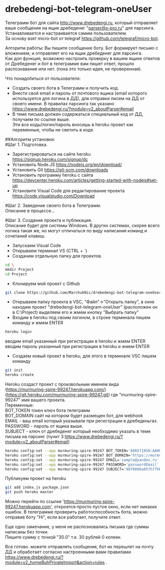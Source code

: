 # drebedengi-bot-telegram-oneUser
Телеграмм бот для сайта http://www.drebedengi.ru, который отправляет ваше сообщение на ящик дребеденег "parser@x-pro.ru" для парсинга.  
Устанавливается и настраивается самим пользователем.  
За основу взят micro-bot от telegraf https://github.com/telegraf/micro-bot.  

Алгоритм работы: Вы пишите сообщение боту. Бот формирует письмо с вложением, и отправляет его на ящик дребеденег для парсинга.  
Как доп функция, возможно настроить проверку в вашем ящике ответов от Дребеденег и бот в телеграмме вам пишет ответ, прошло распознавание или нет. (пока это только идея, не проверенная).  

Что понадобиться от пользователя:  
- Создать своего бота в Телеграмм и получить код.  
- Внести свой email и пароль от почтового ящика (email которого используется для логина в ДД), для отправки писем на ДД от своего имени. В правилах парсинга так указано https://www.drebedengi.ru/?module=v2_aboutParser#email  
- В теме письма должен содержаться специальный код от ДД, получаем по ссылке выше.  
Эти все коды/логин/пароль вносишь в heroku проект как переменные, чтобы не светить в коде.   
  
##Алгоритм установки:  
#Шаг 1. Подготовка.  
- Зарегистрироваться на сайте heroku https://signup.heroku.com/signup/dc  
- Установить Node.JS https://nodejs.org/en/download/  
- Установить Git https://git-scm.com/downloads  
- Установить программу heroku с сайта https://devcenter.heroku.com/articles/getting-started-with-nodejs#set-up  
- Установите Visual Code для редактирование проекта https://code.visualstudio.com/Download  

#Шаг 2. Заведение своего бота в Телеграмм.  
Описание в процессе...

#Шаг 3. Создание проекта и публикация.  
Описание будет для системы Windows. В других системах, скорее всего логика такая же, но могут отличаться по виду написания команд и сочетаний клавиш.  
- Запускаем Visual Code  
- Открываем терминал VS (CTRL + `)
- Созданим отдельную папку для проектов.
```bash
cd \
mkdir Project
cd Project
```  
- Клонируем мой проект с Github
```bash
git clone https://github.com/MarchukNic/drebedengi-bot-telegram-oneUser.git
```
- Открываем папку проекта в VSC, "Файл"->"Открыть папку", в окне находим проект "drebedengi-bot-telegram-oneUser" (расположен он в C:\Project\) выделяем его и жмем кнопку "Выбрать папку"  
- Входим в heroku под своим логином, в строке терминала пишем команду и жмем ENTER  
```bash
heroku login
```
вводим email указанный при регистрации в heroku и жмем ENTER  
вводим пароль указанный при регистрации в heroku и жмем ENTER   
- Создаем новый проект в heroku, для этого в терминале VSC пишем команду
```bash
git init
heroku create
```
Heroku создаст проект с произвольным именем вида (https://murmuring-spire-99247.herokuapp.com/) (https://git.heroku.com/murmuring-spire-99247.git) где "murmuring-spire-99247" имя вашего проекта.  
Переменные:  
BOT_TOKEN токен ключ бота телеграмм  
BOT_DOMAIN сайт на котором будет размещен бот, для webhook  
EMAIL - ваш email который указывали при регистрации в дребеденьгах.  
PASSWORD - пароль от ящика выше.  
SUBJECT - ключ от дребеденег который необходимо указать в теме письма на парсинг (пункт 3 https://www.drebedengi.ru/?module=v2_aboutParser#email)
```bash
heroku config:set --app murmuring-spire-99247 BOT_TOKEN='886571058:AAHPLRX7hEk8JkEYfYbVwrNzof0YoPt-qUxM'
heroku config:set --app murmuring-spire-99247 BOT_DOMAIN='https://murmuring-spire-99247.herokuapp.com'
heroku config:set --app murmuring-spire-99247 EMAIL='sample@yandex.ru'
heroku config:set --app murmuring-spire-99247 PASSWORD='passwordEmail'
heroku config:set --app murmuring-spire-99247 SUBJECT='9876886a6h7h77hb7g969967_39a9c672085202cf4237e05a73e916b3'
``` 
Публикуем проект на heroku
```bash
git add index.js package.json
git push heroku master
```
Можно перейти по ссылке 'https://murmuring-spire-99247.herokuapp.com', откроется просто пустое окно, если нет никаких ошибок.
В телеграмме проверить работоспособность бота, можно отправив боту "Hi", если все работает, получите ответ.

Еще одно замечание, у меня не распозновались письма где суммы написаны без точки.  
Пишите сумму с точкой "30.0" т.е. 30 рублей 0 копеек.  

Все готово. можете отправлять сообщения, бот их перешлет на почту ДД и обработает согласно настроенными вами правилами https://www.drebedengi.ru/?module=v2_homeBuhPrivateImport&action=rules .

  


